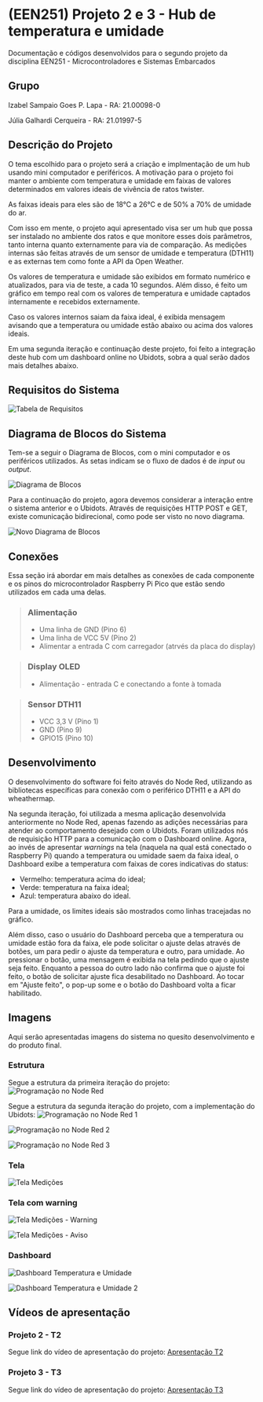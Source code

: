 # (EEN251) Projeto 2 e 3 - Hub de temperatura e umidade
Documentação e códigos desenvolvidos para o segundo projeto da disciplina EEN251 - Microcontroladores e Sistemas Embarcados

## Grupo
Izabel Sampaio Goes P. Lapa - RA: 21.00098-0

Júlia Galhardi Cerqueira - RA: 21.01997-5

## Descrição do Projeto
O tema escolhido para o projeto será a criação e implmentação de um hub usando mini computador e periféricos. A motivação para o projeto foi manter o ambiente com temperatura e umidade em faixas de valores determinados em valores ideais de vivência de ratos twister.

As faixas ideais para eles são de 18°C a 26°C e de 50% a 70% de umidade do ar.

Com isso em mente, o projeto aqui apresentado visa ser um hub que possa ser instalado no ambiente dos ratos e que monitore esses dois parâmetros, tanto interna quanto externamente para via de comparação.
As medições internas são feitas através de um sensor de umidade e temperatura (DTH11) e as externas tem como fonte a API da Open Weather.

Os valores de temperatura e umidade são exibidos em formato numérico e atualizados, para via de teste, a cada 10 segundos. Além disso, é feito um gráfico em tempo real com os valores de temperatura e umidade captados internamente e recebidos externamente.

Caso os valores internos saiam da faixa ideal, é exibida mensagem avisando que a temperatura ou umidade estão abaixo ou acima dos valores ideais.

Em uma segunda iteração e continuação deste projeto, foi feito a integração deste hub com um dashboard online no Ubidots, sobra a qual serão dados mais detalhes abaixo.

## Requisitos do Sistema
![Tabela de Requisitos](/imagens/Tabela_Requisitos.png "Tabela de Requisitos do Sistema Proposto")

## Diagrama de Blocos do Sistema
Tem-se a seguir o Diagrama de Blocos, com o mini computador e os periféricos utilizados. As setas indicam se o fluxo de dados é de *input* ou *output*.

![Diagrama de Blocos](/imagens/Diagrama_de_Blocos.png "Primeira versão do Diagrama de Blocos do Sistema")

Para a continuação do projeto, agora devemos considerar a interação entre o sistema anterior e o Ubidots. Através de requisições HTTP POST e GET, existe comunicação bidirecional, como pode ser visto no novo diagrama.

![Novo Diagrama de Blocos](/imagens/Diagrama_de_Blocos_2.png "Segunda versão do Diagrama de Blocos do Sistema")

## Conexões
Essa seção irá abordar em mais detalhes as conexões de cada componente e os pinos do microcontrolador Raspberry Pi Pico que estão sendo utilizados em cada uma delas.

> ### Alimentação
> - Uma linha de GND (Pino 6)
> - Uma linha de VCC 5V (Pino 2)
> - Alimentar a entrada C com carregador (atrvés da placa do display)

> ### Display OLED
> - Alimentação - entrada C e conectando a fonte à tomada

> ### Sensor DTH11
> - VCC 3,3 V (Pino 1)
> - GND (Pino 9)
> - GPIO15 (Pino 10)

## Desenvolvimento
O desenvolvimento do software foi feito através do Node Red, utilizando as bibliotecas específicas para conexão com o periférico DTH11 e a API do wheathermap.

Na segunda iteração, foi utilizada a mesma aplicação desenvolvida anteriormente no Node Red, apenas fazendo as adições necessárias para atender ao comportamento desejado com o Ubidots. Foram utilizados nós de requisição HTTP para a comunicação com o Dashboard online. Agora, ao invés de apresentar *warnings* na tela (naquela na qual está conectado o Raspberry Pi) quando a temperatura ou umidade saem da faixa ideal, o Dashboard exibe a temperatura com faixas de cores indicativas do status:
- Vermelho: temperatura acima do ideal;
- Verde: temperatura na faixa ideal;
- Azul: temperatura abaixo do ideal.

Para a umidade, os limites ideais são mostrados como linhas tracejadas no gráfico.

Além disso, caso o usuário do Dashboard perceba que a temperatura ou umidade estão fora da faixa, ele pode solicitar o ajuste delas através de botões, um para pedir o ajuste da temperatura e outro, para umidade. Ao pressionar o botão, uma mensagem é exibida na tela pedindo que o ajuste seja feito. Enquanto a pessoa do outro lado não confirma que o ajuste foi feito, o botão de solicitar ajuste fica desabilitado no Dashboard. Ao tocar em "Ajuste feito", o pop-up some e o botão do Dashboard volta a ficar habilitado.


## Imagens
Aqui serão apresentadas imagens do sistema no quesito desenvolvimento e do produto final.
### Estrutura
Segue a estrutura da primeira iteração do projeto:
![Programação no Node Red](/imagens/Programa_Node_Red.png "Visão geral da programação no Node Red")

Segue a estrutura da segunda iteração do projeto, com a implementação do Ubidots:
![Programação no Node Red 1](/imagens/Node_Red_1.png "Parte da programação do Node Red")

![Programação no Node Red 2](/imagens/Node_Red_2.png "Parte da programação do Node Red 2")

![Programação no Node Red 3](/imagens/Node_Red_3.png "Parte da programação do Node Red 3")

### Tela
![Tela Medições](/imagens/Tela_Medicoes.png "Tela de Medições")

### Tela com warning
![Tela Medições - Warning](/imagens/Tela_Medicoes_warning.png "Tela de Medições com warning")

![Tela Medições - Aviso](/imagens/Tela_Medicoes_aviso.png "Tela de Medições com aviso")

### Dashboard
![Dashboard Temperatura e Umidade](/imagens/Dashboard_1.png "Dashboard Temperatura e Umidade")

![Dashboard Temperatura e Umidade 2](imagens/Dashboard_2.png "Dashboard Temperatura e Umidade 2")

## Vídeos de apresentação
### Projeto 2 - T2
Segue link do vídeo de apresentação do projeto: [Apresentação T2](https://youtu.be/OLLFZQJT4Pk)

### Projeto 3 - T3
Segue link do vídeo de apresentação do projeto: [Apresentação T3]()


